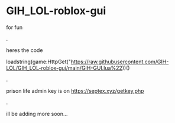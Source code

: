 # GIH_LOL-roblox-gui
for fun

.

heres the code

loadstring(game:HttpGet("https://raw.githubusercontent.com/GIH-LOL/GIH_LOL-roblox-gui/main/GIH-GUI.lua%22))()

.

prison life admin key is on https://septex.xyz/getkey.php

.


ill be adding more soon...
